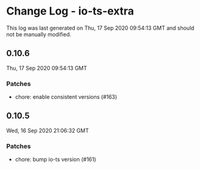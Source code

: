 # Change Log - io-ts-extra

This log was last generated on Thu, 17 Sep 2020 09:54:13 GMT and should not be manually modified.

## 0.10.6
Thu, 17 Sep 2020 09:54:13 GMT

### Patches

- chore: enable consistent versions (#163)

## 0.10.5
Wed, 16 Sep 2020 21:06:32 GMT

### Patches

- chore: bump io-ts version (#161)

